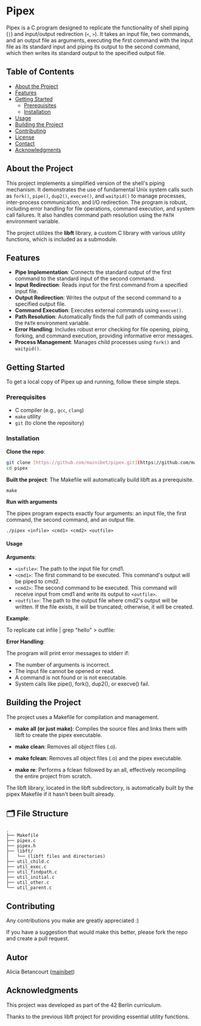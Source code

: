 # Pipex

Pipex is a C program designed to replicate the functionality of shell piping (`|`) and input/output redirection (`<`, `>`). 
It takes an input file, two commands, and an output file as arguments, executing the first command with the input file as its standard input and 
piping its output to the second command, which then writes its standard output to the specified output file.

## Table of Contents

- [About the Project](#about-the-project)
- [Features](#features)
- [Getting Started](#getting-started)
  - [Prerequisites](#prerequisites)
  - [Installation](#installation)
- [Usage](#usage)
- [Building the Project](#building-the-project)
- [Contributing](#contributing)
- [License](#license)
- [Contact](#contact)
- [Acknowledgments](#acknowledgments)

## About the Project

This project implements a simplified version of the shell's piping mechanism. It demonstrates the use of fundamental Unix system calls such as
`fork()`, `pipe()`, `dup2()`, `execve()`, and `waitpid()` to manage processes, inter-process communication, and I/O redirection. 
The program is robust, including error handling for file operations, command execution, and system call failures. 
It also handles command path resolution using the `PATH` environment variable.

The project utilizes the **libft** library, a custom C library with various utility functions, which is included as a submodule.

## Features

- **Pipe Implementation**: Connects the standard output of the first command to the standard input of the second command.
- **Input Redirection**: Reads input for the first command from a specified input file.
- **Output Redirection**: Writes the output of the second command to a specified output file.
- **Command Execution**: Executes external commands using `execve()`.
- **Path Resolution**: Automatically finds the full path of commands using the `PATH` environment variable.
- **Error Handling**: Includes robust error checking for file opening, piping, forking, and command execution, providing informative error messages.
- **Process Management**: Manages child processes using `fork()` and `waitpid()`.

## Getting Started

To get a local copy of Pipex up and running, follow these simple steps.

### Prerequisites

* C compiler (e.g., `gcc`, `clang`)
* `make` utility
* `git` (to clone the repository)

### Installation

**Clone the repo**:

```bash
git clone [https://github.com/mainibet/pipex.git](https://github.com/mainibet/pipex.git)
cd pipex
```
**Built the project**:
The Makefile will automatically build libft as a prerequisite.

```make```

**Run with arguments**

The pipex program expects exactly four arguments: an input file, the first command, the second command, and an output file.

```
./pipex <infile> <cmd1> <cmd2> <outfile>
```
#### Usage
**Arguments**:

- `<infile>`: The path to the input file for cmd1.
- `<cmd1>`: The first command to be executed. This command's output will be piped to cmd2.
- `<cmd2>`: The second command to be executed. This command will receive input from cmd1 and write its output to `<outfile>`.
- `<outfile>`: The path to the output file where cmd2's output will be written. If the file exists, it will be truncated; otherwise, it will be created.

**Example**:

To replicate cat infile | grep "hello" > outfile:

**Error Handling**:

The program will print error messages to stderr if:

- The number of arguments is incorrect.
- The input file cannot be opened or read.
- A command is not found or is not executable.
- System calls like pipe(), fork(), dup2(), or execve() fail.

## Building the Project

The project uses a Makefile for compilation and management.

- **make all (or just make)**: Compiles the source files and links them with libft to create the pipex executable.

- **make clean**: Removes all object files (.o).

- **make fclean**: Removes all object files (.o) and the pipex executable.

- **make re**: Performs a fclean followed by an all, effectively recompiling the entire project from scratch.

The libft library, located in the libft subdirectory, is automatically built by the pipex Makefile if it hasn't been built already.

## 🗂️ File Structure
```
.
├── Makefile
├── pipex.c
├── pipex.h
├── libft/
│   └── (libft files and directories)
├── util_child.c
├── util_exec.c
├── util_findpath.c
├── util_initial.c
├── util_other.c
└── util_parent.c

```
## Contributing
Any contributions you make are greatly appreciated :)

If you have a suggestion that would make this better, please fork the repo and create a pull request.

##  Autor
Alicia Betancourt ([mainibet](https://github.com/mainibet))

## Acknowledgments
This project was developed as part of the 42 Berlin curriculum.

Thanks to the previous libft project for providing essential utility functions.



